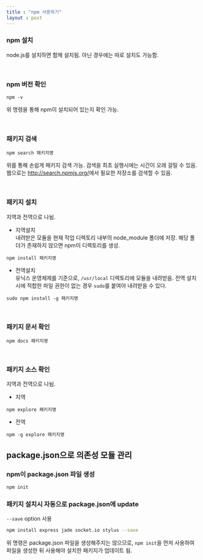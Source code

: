 ```yaml
---
title : "npm 사용하기"
layout : post
---
```



### npm 설치  
node.js를 설치하면 함께 설치됨. 아닌 경우에는 따로 설치도 가능함.  

<br/>

### npm 버전 확인  
```
npm -v
```
위 명령을 통해 npm이 설치되어 있는지 확인 가능.

<br/>

### 패키지 검색  
```
npm search 패키지명
```  

위를 통해 손쉽게 패키지 검색 가능. 검색을 최초 실행시에는 시간이 오래 걸릴 수 있음.  
웹으로는 <http://search.npmjs.org/>에서 필요한 저장소를 검색할 수 있음.  

<br/>

### 패키지 설치  
지역과 전역으로 나뉨.    
- 지역설치  
내려받은 모듈을 현재 작업 디렉토리 내부의 node_module 폴더에 저장. 해당 폴더가 존재하지 않으면 npm이 디렉토리를 생성.  
```
npm install 패키지명
```  
- 전역설치    
유닉스 운영체제를 기준으로, `/usr/local` 디렉토리에 모듈을 내려받음. 전역 설치시에 적합한 파일 권한이 없는 경우 `sudo`를 붙여야 내려받을 수 있다.  
```
sudo npm install -g 패키지명
```  

<br/>

### 패키지 문서 확인  
```
npm docs 패키지명
```  

<br/>

### 패키지 소스 확인  
지역과 전역으로 나뉨.  
- 지역
```
npm explore 패키지명
```  
- 전역
```
npm -g explore 패키지명  
```  

## package.json으로 의존성 모듈 관리

### npm이 package.json 파일 생성

```sh
npm init
```

### 패키지 설치시 자동으로 package.json에 update

`--save` option 사용

```sh
npm install express jade socket.io stylus --save
```

위 명령은 package.json 파일을 생성해주지는 않으므로, `npm init`을 먼저 사용하여 파일을 생성한 뒤 사용해야 설치한 패키지가 업데이트 됨.
